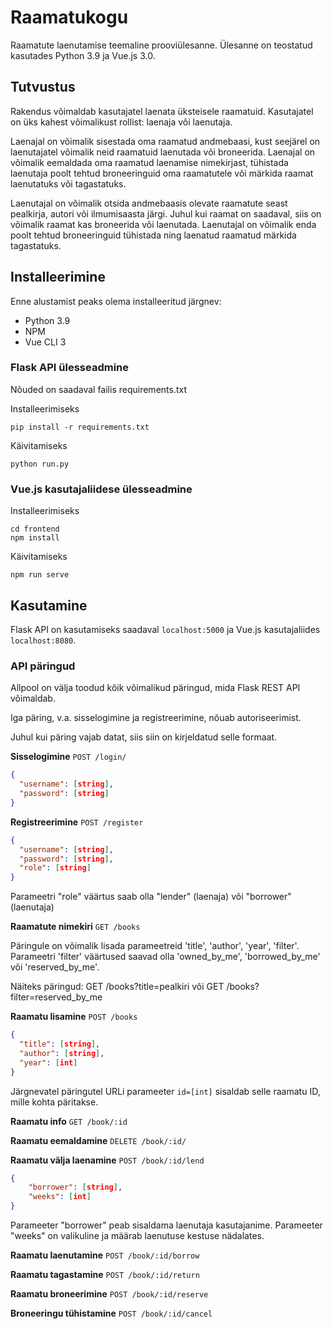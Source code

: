 # Raamatukogu
Raamatute laenutamise teemaline prooviülesanne. 
Ülesanne on teostatud kasutades Python 3.9 ja Vue.js 3.0.

## Tutvustus
Rakendus võimaldab kasutajatel laenata üksteisele raamatuid.
Kasutajatel on üks kahest võimalikust rollist: laenaja või laenutaja.

Laenajal on võimalik sisestada oma raamatud andmebaasi, kust seejärel
on laenutajatel võimalik neid raamatuid laenutada või broneerida.
Laenajal on võimalik eemaldada oma raamatud laenamise nimekirjast,
tühistada laenutaja poolt tehtud broneeringuid oma raamatutele või
märkida raamat laenutatuks või tagastatuks.

Laenutajal on võimalik otsida andmebaasis olevate raamatute seast
pealkirja, autori või ilmumisaasta järgi. Juhul kui raamat on saadaval,
siis on võimalik raamat kas broneerida või laenutada. Laenutajal on
võimalik enda poolt tehtud broneeringuid tühistada ning laenatud 
raamatud märkida tagastatuks.

## Installeerimine
Enne alustamist peaks olema installeeritud järgnev:
 - Python 3.9
 - NPM
 - Vue CLI 3

### Flask API ülesseadmine
Nõuded on saadaval failis requirements.txt

Installeerimiseks
```
pip install -r requirements.txt
```
Käivitamiseks
```
python run.py
```
### Vue.js kasutajaliidese ülesseadmine
Installeerimiseks
```
cd frontend
npm install
```
Käivitamiseks
```
npm run serve
```

## Kasutamine
Flask API on kasutamiseks saadaval `localhost:5000` 
ja Vue.js kasutajaliides `localhost:8080`.

### API päringud
Allpool on välja toodud kõik võimalikud päringud, mida Flask REST API võimaldab.

Iga päring, v.a. sisselogimine ja registreerimine, nõuab autoriseerimist.

Juhul kui päring vajab datat, siis siin on kirjeldatud selle formaat.

**Sisselogimine** 
`POST /login/`
```json
{
  "username": [string], 
  "password": [string]
}
```
**Registreerimine** 
`POST /register`
```json
{
  "username": [string], 
  "password": [string],
  "role": [string]
}
```
Parameetri "role" väärtus saab olla "lender" (laenaja) või "borrower" (laenutaja)

**Raamatute nimekiri** 
`GET /books`

Päringule on võimalik lisada parameetreid 'title', 'author', 'year', 'filter'. 
Parameetri 'filter' väärtused saavad olla 'owned_by_me', 'borrowed_by_me' või 'reserved_by_me'.

Näiteks päringud:
GET /books?title=pealkiri või GET /books?filter=reserved_by_me

**Raamatu lisamine** 
`POST /books`
```json
{
  "title": [string],
  "author": [string], 
  "year": [int]
}
```

Järgnevatel päringutel URLi parameeter `id=[int]` sisaldab selle raamatu ID, mille kohta päritakse.

**Raamatu info**
`GET /book/:id`

**Raamatu eemaldamine** 
`DELETE /book/:id/`

**Raamatu välja laenamine** 
`POST /book/:id/lend`
```json
{
    "borrower": [string],
    "weeks": [int]
}
```
Parameeter "borrower" peab sisaldama laenutaja kasutajanime. 
Parameeter "weeks" on valikuline ja määrab laenutuse kestuse nädalates.

**Raamatu laenutamine** 
`POST /book/:id/borrow`

**Raamatu tagastamine** 
`POST /book/:id/return`

**Raamatu broneerimine**
`POST /book/:id/reserve`

**Broneeringu tühistamine** 
`POST /book/:id/cancel`